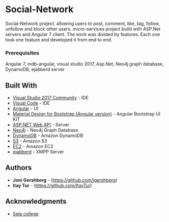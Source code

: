 # Social-Network
Social-Network project. allowing users to post, comment, like, tag, follow, unfollow and block other users. 
micro-services project build with ASP.Net servers and Angular 7 client. 
The work was divided by features. Each one took one feature and developed it from end to end.


### Prerequisites

Angular 7, mdb-angular, visual studio 2017, Asp.Net, Neo4j graph database, DynamoDB, ejabberd server

## Built With

* [Visual Studio 2017 Community](https://visualstudio.microsoft.com/downloads/) - IDE
* [Visual Code](https://code.visualstudio.com/) - IDE
* [Angular](https://angular.io/) - UI
* [Material Design for Bootstrap (Angular version)](https://mdbootstrap.com/docs/angular/) - Angular Bootstrap UI KIT
* [ASP.NET Web API](https://www.asp.net/web-api) - Server
* [Neo4j](https://neo4j.com/) - Neo4j Graph Database
* [DynamoDB](https://aws.amazon.com/dynamodb/) - Amazon DynamoDB
* [S3](https://aws.amazon.com/s3/) - Amazon S3
* [EC2](https://aws.amazon.com/ec2/) - Amazon EC2
* [ejabberd](https://www.ejabberd.im/) - XMPP Server

## Authors

* **Joni Gershberg** - (https://github.com/jgershberg)
* **Itay Tur** - (https://github.com/ItayTur)

## Acknowledgments

* [Sela college](https://www.sela.co.il/)


